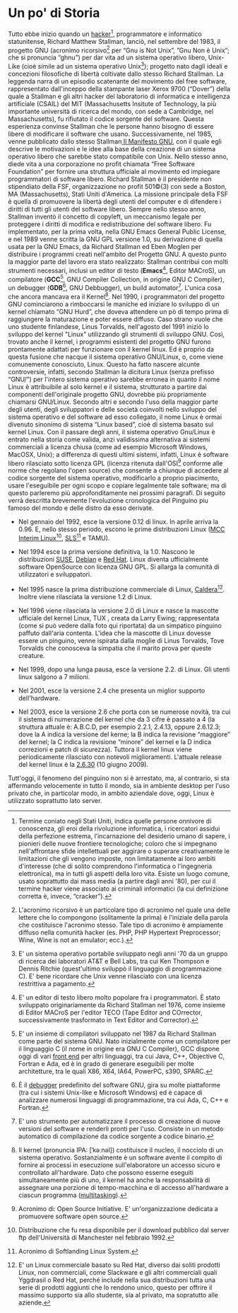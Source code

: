 # Un po' di Storia

Tutto ebbe inizio quando un [hacker](https://it.wikisource.org/wiki/Codice_Libero/Appendice_B)[^1], programmatore e informatico statunitense, Richard Matthew Stallman, lanciò, nel settembre del 1983, il progetto GNU \(acronimo ricorsivo[^2] per “Gnu is Not Unix”, ”Gnu Non è Unix”; che si pronuncia “ghnu”\) per dar vita ad un sistema operativo libero, Unix-Like \(cioè simile ad un sistema operativo Unix[^3]\); progetto nato dagli ideali e concezioni filosofiche di libertà coltivate dallo stesso Richard Stallman. La leggenda narra di un episodio scatenante del movimento del free software, rappresentato dall'inceppo della stampante laser Xerox 9700 \(“Dover”\) della quale a Stallman e gli altri hacker del laboratorio di informatica e intelligenza artificiale \(CSAIL\) del MIT \(Massachusetts Insitute of Technology, la più importante università di ricerca del mondo, con sede a Cambridge, nel Massachusetts\), fu rifiutato il codice sorgente del software. Questa esperienza convinse Stallman che le persone hanno bisogno di essere libere di modificare il software che usano. Successivamente, nel 1985, venne pubblicato dallo stesso Stallman[ Il Manifesto GNU](https://www.gnu.org/gnu/manifesto.it.html), con il quale egli descrive le motivazioni e le idee alla base della creazione di un sistema operativo libero che sarebbe stato compatibile con Unix. Nello stesso anno, diede vita a una corporazione no profit chiamata “Free Software Foundation” per fornire una struttura ufficiale al movimento ed impiegare programmatori di software libero. Richard Stallman è il presidente non stipendiato della FSF, organizzazione no profit 501©\(3\) con sede a Boston, MA \(Massachusetts\), Stati Uniti d'America. La missione principale della FSF è quella di promuovere la libertà degli utenti del computer e di difendere i diritti di tutti gli utenti del software libero. Sempre nello stesso anno, Stallman inventò il concetto di copyleft, un meccanismo legale per proteggere i diritti di modifica e redistribuzione del software libero. Fu implementato, per la prima volta, nella GNU Emacs General Public License, e nel 1989 venne scritta la GNU GPL versione 1.0, su derivazione di quella usata per la GNU Emacs, da Richard Stallman ed Eben Moglen per distribuire i programmi creati nell'ambito del Progetto GNU. A questo punto la maggior parte del lavoro era stato realizzato: Stallman contribuì con molti strumenti necessari, inclusi un editor di testo \(**Emacs**[^4], Editor MACroS\), un compilatore \(**GCC**[^5], GNU Compiler Collection, in origine GNU C Compiler\), un debugger \(**GDB**[^6], GNU Debbugger\), un build automator[^7]. L'unica cosa che ancora mancava era il Kernel[^8]. Nel 1990, i programmatori del progetto GNU cominciarono a rimboccarsi le maniche ed iniziare lo sviluppo di un kernel chiamato “GNU Hurd”, che doveva attendere un pò di tempo prima di raggiungere la maturazione e poter essere diffuso. Caso strano vuole che uno studente finlandese, Linus Torvalds, nell'agosto del 1991 iniziò lo sviluppo del kernel "Linux" utilizzando gli strumenti di sviluppo GNU. Così, trovato anche il kernel, i programmi esistenti del progetto GNU furono prontamente adattati per funzionare con il kernel linux. Ed è proprio da questa fusione che nacque il sistema operativo GNU/Linux, o, come viene comunemente conosciuto, Linux. Questo ha fatto nascere alcunte controversie, infatti, secondo Stallman la dicitura Linux \(senza prefisso “GNU/”\) per l'intero sistema operativo sarebbe erronea in quanto il nome Linux è attribuibile al solo kernel e il sistema, strutturato a partire dai componenti dell'originale progetto GNU, dovrebbe più propriamente chiamarsi GNU/Linux. Secondo altri e secondo l'uso della maggior parte degli utenti, degli sviluppatori e delle società coinvolti nello sviluppo del sistema operativo e del software ad esso collegato, il nome Linux è ormai divenuto sinonimo di sistema “Linux based”, cioè di sistema basato sul kernel Linux. Con il passare degli anni, il sistema operativo Gnu/Linux è entrato nella storia come valida, anzi validissima alternativa ai sistemi commerciali a licenza chiusa \(come ad esempio Microsoft Windows, MacOSX, Unix\); a differenza di questi ultimi sistemi, infatti, Linux è software libero rilasciato sotto licenza GPL \(licenza ritenuta dall'OSI[^9] conforme alle norme che regolano l'open source\) che consente a chiunque di accedere al codice sorgente del sistema operativo, modificarlo a proprio piacimento, usare l'eseguibile per ogni scopo e copiare legalmente tale software; ma di questo parleremo più approfonditamente nei prossimi paragrafi. Di seguito verrà descritta brevemente l'evoluzione cronologica del Pinguino piu famoso del mondo e delle distro da esso derivate.

* Nel gennaio del 1992, esce la versione 0.12 di linux. In aprile arriva la 0.96. E, nello stesso periodo, escono le prime distribuzioni Linux \([MCC Interim Linux](https://en.wikipedia.org/wiki/MCC_Interim_Linux)[^10], [SLS](https://it.wikipedia.org/wiki/Softlanding_Linux_System)[^11] e TAMU\).
* Nel 1994 esce la prima versione definitiva, la 1.0. Nascono le distribuzioni [SUSE](https://www.suse.com/), [Debian](https://www.debian.org/) e [Red Hat](https://www.redhat.com/it). Linux diventa ufficialmente software OpenSource con licenza GNU GPL. Si allarga la comunità di utilizzatori e sviluppatori.

* Nel 1995 nasce la prima distribuzione commerciale di Linux, [Caldera](http://www.pluto.it/files/journal/pj9701/special/caldera.html)[^12]. Inoltre viene rilasciata la versione 1.2 di Linux.

* Nel 1996 viene rilasciata la versione 2.0 di Linux e nasce la mascotte ufficiale del kernel Linux, TUX , creata da Larry Ewing; rappresentata \(come si può vedere dalla foto qui riportata\) da un simpatico pinguino paffuto dall'aria contenta. L'idea che la mascotte di Linux dovesse essere un pinguino, venne ispirata dalla moglie di Linus Torvalds, Tove Torvalds che conosceva la simpatia che il marito prova per queste creature.

* Nel 1999, dopo una lunga pausa, esce la versione 2.2. di Linux. Gli utenti linux salgono a 7 milioni.

* Nel 2001, esce la versione 2.4 che presenta un miglior supporto dell'hardware.

* Nel 2003, esce la versione 2.6 che porta con se numerose novità, tra cui il sistema di numerazione del kernel che da 3 cifre è passato a 4 \(la struttura attuale è: A.B.C.D, per esempio 2.2.1, 2.4.13, oppure 2.6.12.3; dove la A indica la versione del kerne; la B indica la revisione “maggiore” del kernel; la C indica la revisione “minore” del kernel e la D indica correzioni e patch di sicurezza\). Tuttora il kernel linux viene periodicamente rilasciato con notevoli miglioramenti. L'attuale release del kernel linux è la [2.6.30](https://git.kernel.org/pub/scm/linux/kernel/git/backports/compat-wireless-2.6-old.git/) \(10 giugno 2009\).

Tutt'oggi, il fenomeno del pinguino non si è arrestato, ma, al contrario, si sta affermando velocemente in tutto il mondo, sia in ambiente desktop per l'uso privato che, in particolar modo, in ambito aziendale dove, oggi, Linux è utilizzato soprattutto lato server.

[^1]:  Termine coniato negli Stati Uniti, indica quelle persone onnivore di conoscenza, gli eroi della rivoluzione informatica, i ricercatori assidui della perfezione estrema, l’incarnazione del desiderio umano di sapere, i pionieri delle nuove frontiere tecnologiche; coloro che si impegnano nell'affrontare sfide intellettuali per aggirare o superare creativamente le limitazioni che gli vengono imposte, non limitatamente ai loro ambiti d'interesse \(che di solito comprendono l'informatica o l'ingegneria elettronica\), ma in tutti gli aspetti della loro vita. Esiste un luogo comune, usato soprattutto dai mass media \(a partire dagli anni '80\), per cui il termine hacker viene associato ai criminali informatici \(la cui definizione corretta è, invece, “cracker”\).

[^2]:  L'acronimo ricorsivo è un particolare tipo di acronimo nel quale una delle lettere che lo compongono \(solitamente la prima\) è l'iniziale della parola che costituisce l'acronimo stesso. Tale tipo di acronimo è ampiamente diffuso nella comunità hacker \(es. PHP, PHP Hypertext Preprocessor; Wine, Wine is not an emulator; ecc.\).

[^3]:  E' un sistema operativo portabile sviluppato negli anni '70 da un gruppo di ricerca dei laboratori AT&T e Bell Labs, tra cui Ken Thompson e Dennis Ritchie \(quest'ultimo sviluppò il linguaggio di programmazione C\). E' bene ricordare che Unix venne rilasciato con una licenza restrittiva a pagamento.

[^4]:  E' un editor di testo libero molto popolare fra i programmatori. È stato sviluppato originariamente da Richard Stallman nel 1976, come insieme di Editor MACroS per l'editor TECO \(Tape Editor and COrrector, successivamente trasformato in Text Editor and Corrector\).

[^5]:  E' un insieme di compilatori sviluppato nel 1987 da Richard Stallman come parte del sistema GNU. Nato inizialmente come un compilatore per il linguaggio C \(il nome in origine era GNU C Compiler\), GCC dispone oggi di vari [front end](https://it.wikipedia.org/wiki/Front-end_e_back-end) per altri linguaggi, tra cui Java, C++, Objective C, Fortran e Ada, ed è in grado di generare eseguibili per molte architetture, tra le quali X86, X64, IA64, PowerPC, s390, SPARC.

[^6]:  È il [debugger](https://it.wikipedia.org/wiki/Debugger) predefinito del software GNU, gira su molte piattaforme \(tra cui i sistemi Unix-like e Microsoft Windows\) ed è capace di analizzare numerosi linguaggi di programmazione, tra cui Ada, C, C++ e Fortran.

[^7]:  E' uno strumento per automatizzare il processo di creazione di nuove versioni del software e renderli pronti per l'uso. Consiste in un metodo automatico di compilazione da codice sorgente a codice binario.

[^8]:  Il kernel \(pronuncia IPA: \[ˈkəːnəl\]\) costituisce il nucleo, il nocciolo di un sistema operativo. Sostanzialmente è un software avente il compito di fornire ai processi in esecuzione sull'elaboratore un accesso sicuro e controllato all'hardware. Dato che possono esserne eseguiti simultaneamente più di uno, il kernel ha anche la responsabilità di assegnare una porzione di tempo-macchina e di accesso all'hardware a ciascun programma \([multitasking](https://it.wikipedia.org/wiki/Multitasking)\).

[^9]:  Acronimo di: Open Source Initiative. E' un'organizzazione dedicata a promuovere software open source.

[^10]:  Distribuzione che fu resa disponibile per il download pubblico dal server ftp dell'Università di Manchester nel febbraio 1992.

[^11]:  Acronimo di Softlanding Linux System.

[^12]:  E' un Linux commerciale basato su Red Hat, diverso dai soliti prodotti Linux, non commerciali, come Slackware e gli altri commerciali quali Yggdrasil o Red Hat, perché include nella sua distribuzioni tutta una serie di prodotti aggiunti che lo rendono unico, questo per offrire il massimo supporto sia allo studente, sia al privato, ma sopratutto alle aziende.

